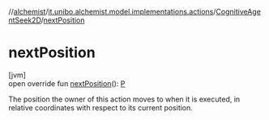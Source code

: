 //[alchemist](../../../index.md)/[it.unibo.alchemist.model.implementations.actions](../index.md)/[CognitiveAgentSeek2D](index.md)/[nextPosition](next-position.md)

# nextPosition

[jvm]\
open override fun [nextPosition](next-position.md)(): [P](index.md)

The position the owner of this action moves to when it is executed, in relative coordinates with respect to its current position.
